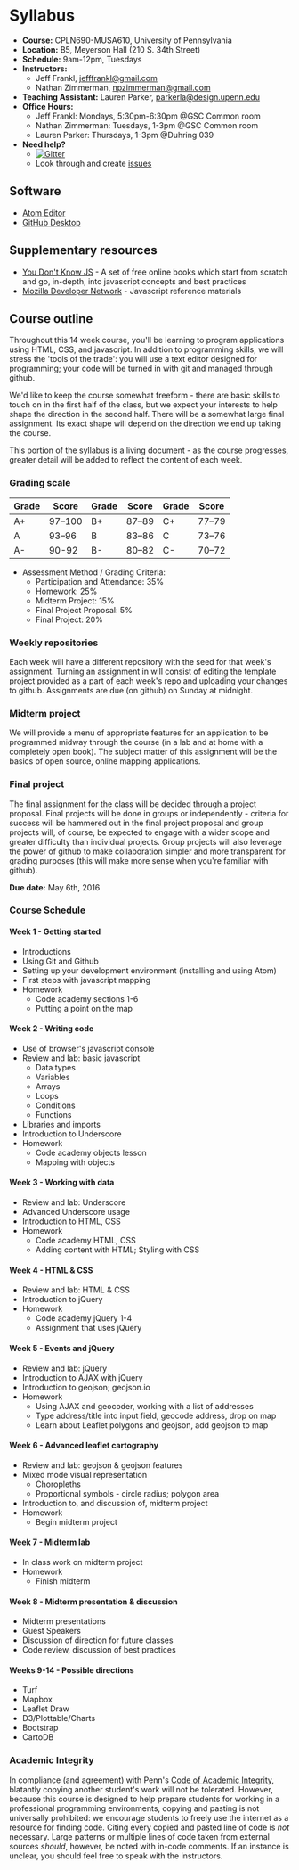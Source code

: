 # Syllabus

* **Course:** CPLN690-MUSA610, University of Pennsylvania
* **Location:** B5, Meyerson Hall (210 S. 34th Street)
* **Schedule:** 9am-12pm, Tuesdays
* **Instructors:**
    * Jeff Frankl, [jefffrankl@gmail.com](mailto:jefffrankl@gmail.com)
    * Nathan Zimmerman, [npzimmerman@gmail.com](mailto:npzimmerman@gmail.com)
* **Teaching Assistant:** Lauren Parker, [parkerla@design.upenn.edu](mailto:parkerla@design.upenn.edu)
* **Office Hours:**
    * Jeff Frankl: Mondays, 5:30pm-6:30pm @GSC Common room
    * Nathan Zimmerman: Tuesdays, 1-3pm @GSC Common room
    * Lauren Parker: Thursdays, 1-3pm @Duhring 039
* **Need help?**
    * [![Gitter](https://badges.gitter.im/CPLN690-MUSA610/syllabus.svg)](https://gitter.im/CPLN690-MUSA610/syllabus?utm_source=badge&utm_medium=badge&utm_campaign=pr-badge)
    * Look through and create [issues](https://github.com/CPLN690-MUSA610/syllabus/issues)

## Software
* [Atom Editor](https://atom.io/)
* [GitHub Desktop](https://desktop.github.com/)

## Supplementary resources
* [You Don't Know JS](https://github.com/getify/You-Dont-Know-JS) - A
  set of free online books which start from scratch and go, in-depth,
  into javascript concepts and best practices
* [Mozilla Developer
  Network](https://developer.mozilla.org/en-US/docs/Web/JavaScript) -
  Javascript reference materials

## Course outline
Throughout this 14 week course, you'll be learning to program
applications using HTML, CSS, and javascript. In addition to programming
skills, we will stress the 'tools of the trade': you will use a
text editor designed for programming; your code will be turned in
with git and managed through github.  

We'd like to keep the course somewhat freeform - there are basic skills
to touch on in the first half of the class, but we expect your interests
to help shape the direction in the second half. There
will be a somewhat large final assignment. Its exact shape will depend
on the direction we end up taking the course.  

This portion of the syllabus is a living document - as the course
progresses, greater detail will be added to reflect the content of each
week.

### Grading scale
| Grade | Score  | Grade | Score | Grade | Score |
|-------|--------|-------|-------|-------|-------|
| A+    | 97–100 | B+    | 87–89 | C+    | 77–79 |
| A     | 93–96  | B     | 83–86 | C     | 73–76 |
| A-    | 90-92  | B-    | 80–82 | C-    | 70–72 |

* Assessment Method / Grading Criteria:
    * Participation and Attendance: 35%
    * Homework: 25%
    * Midterm Project: 15%
    * Final Project Proposal: 5%
    * Final Project:  20%

### Weekly repositories
Each week will have a different repository with the seed for that week's
assignment. Turning an assignment in will consist of editing the
template project provided as a part of each week's repo and uploading
your changes to github. Assignments are due (on github) on Sunday
at midnight.

### Midterm project
We will provide a menu of appropriate features for an application to be
programmed midway through the course (in a lab and at home with a
completely open book). The subject matter of this assignment will be the
basics of open source, online mapping applications.

### Final project
The final assignment for the class will be decided through a project
proposal. Final projects will be done in groups or independently -
criteria for success will be hammered out in the final project proposal
and group projects will, of course, be expected to engage with a wider
scope and greater difficulty than individual projects. Group projects
will also leverage the power of github to make collaboration simpler and
more transparent for grading purposes (this will make more sense when
you're familiar with github).

**Due date:** May 6th, 2016

### Course Schedule

#### Week 1 - Getting started
* Introductions
* Using Git and Github
* Setting up your development environment (installing and using Atom)
* First steps with javascript mapping
* Homework
    * Code academy sections 1-6
    * Putting a point on the map

#### Week 2 - Writing code
* Use of browser's javascript console
* Review and lab: basic javascript
    * Data types
    * Variables
    * Arrays
    * Loops
    * Conditions
    * Functions
* Libraries and imports
* Introduction to Underscore
* Homework
    * Code academy objects lesson
    * Mapping with objects

#### Week 3 - Working with data
* Review and lab: Underscore
* Advanced Underscore usage
* Introduction to HTML, CSS
* Homework
    * Code academy HTML, CSS
    * Adding content with HTML; Styling with CSS

#### Week 4 - HTML & CSS
* Review and lab: HTML & CSS
* Introduction to jQuery
* Homework
    * Code academy jQuery 1-4
    * Assignment that uses jQuery

#### Week 5 - Events and jQuery

* Review and lab: jQuery
* Introduction to AJAX with jQuery
* Introduction to geojson; geojson.io
* Homework
    * Using AJAX and geocoder, working with a list of addresses
    * Type address/title into input field, geocode address, drop on map
    * Learn about Leaflet polygons and geojson, add geojson to map

#### Week 6 - Advanced leaflet cartography
* Review and lab: geojson & geojson features
* Mixed mode visual representation
    * Choropleths
    * Proportional symbols - circle radius; polygon area
* Introduction to, and discussion of, midterm project
* Homework
    * Begin midterm project

#### Week 7 - Midterm lab
* In class work on midterm project
* Homework
    * Finish midterm

#### Week 8 - Midterm presentation & discussion
* Midterm presentations
* Guest Speakers
* Discussion of direction for future classes
* Code review, discussion of best practices

#### Weeks 9-14 - Possible directions
* Turf
* Mapbox
* Leaflet Draw
* D3/Plottable/Charts
* Bootstrap
* CartoDB

### Academic Integrity
In compliance (and agreement) with Penn's [Code of Academic Integrity](http://www.upenn.edu/academicintegrity/ai_codeofacademicintegrity.html), blatantly copying another student's work will not be tolerated. However, because this course is designed to help prepare students for working in a professional programming environments, copying and pasting is not universally prohibited: we encourage students to freely use the internet as a resource for finding code. Citing every copied and pasted line of code is *not* necessary. Large patterns or multiple lines of code taken from external sources *should*, however, be noted with in-code comments. If an instance is unclear, you should feel free to speak with the instructors.
